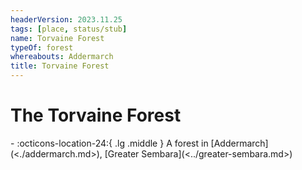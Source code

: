 ```yaml
---
headerVersion: 2023.11.25
tags: [place, status/stub]
name: Torvaine Forest
typeOf: forest
whereabouts: Addermarch
title: Torvaine Forest
---
```

# The Torvaine Forest
<div class="grid cards ext-narrow-margin ext-one-column" markdown>
-    :octicons-location-24:{ .lg .middle } A forest in [Addermarch](<./addermarch.md>), [Greater Sembara](<../greater-sembara.md>)  
</div>

